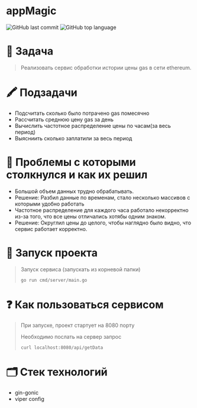 # appMagic

![GitHub last commit](https://img.shields.io/github/last-commit/burmatovdd/appMagic?style=flat-square)
![GitHub top language](https://img.shields.io/github/languages/top/burmatovdd/appMagic?style=flat-square)

# :memo: Задача
> Реализовать сервис обработки истории цены gas в сети ethereum.
> 
# :crayon: Подзадачи 
- Подсчитать сколько было потрачено gas помесячно
- Рассчитать среднюю цену gas за день
- Вычислить частотное распределение цены по часам(за весь период)
- Выясниить сколько заплатили за весь период

# :pushpin: Проблемы с которыми столкнулся и как их решил
- Большой объем данных трудно обрабатывать. 
- Решение: Разбил данные по временам, стало несколько массивов с которыми удобно работать
- Частотное распределение для каждого часа работало некорректно из-за того, что все цены отличались хотябы одним знаком. 
- Решение: Округлил цены до целого, чтобы наглядно было видно, что сервис работает корректно. 

# :rocket: Запуск проекта
> Запуск сервиса (запускать из корневой папки)
> 
> `go run cmd/server/main.go`

# :question: Как пользоваться сервисом
> При запуске, проект стартует на 8080 порту
>
> Необходимо послать на сервер запрос 
>
> `curl localhost:8080/api/getData`

# :card_index_dividers: Стек технологий
 - gin-gonic
 - viper config


